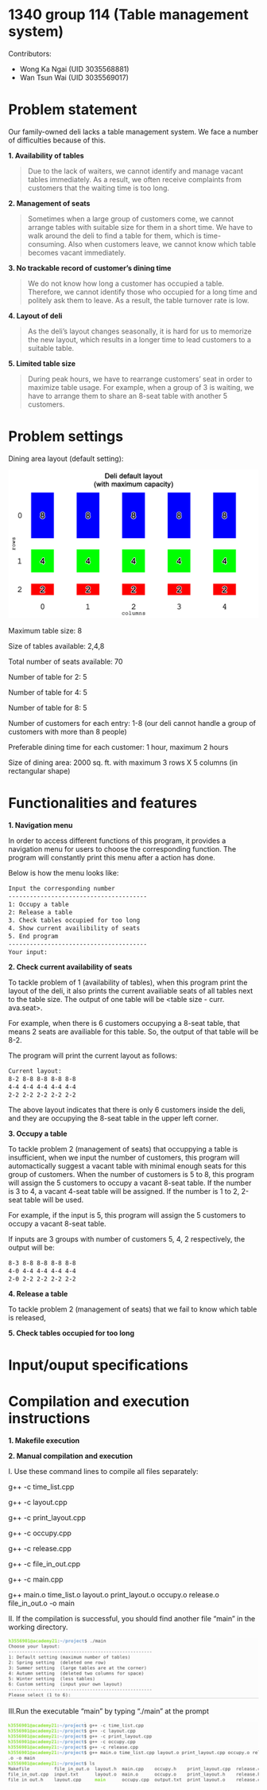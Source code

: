 # 1340 group 114 (Table management system)

Contributors:

- Wong Ka Ngai (UID 3035568881)
- Wan Tsun Wai (UID 3035569017)

# Problem statement	

 Our family-owned deli lacks a table management system. We face a number of difficulties because of this.

**1. Availability of tables**

> Due to the lack of waiters, we cannot identify and manage vacant tables immediately. As a result, we often receive complaints from customers that the waiting time is too long.

**2. Management of seats**

> Sometimes when a large group of customers come, we cannot arrange tables with suitable size for them in a short time. We have to walk around the deli to find a table for them, which is time-consuming. Also when customers leave, we cannot know which table becomes vacant immediately.

**3. No trackable record of customer’s dining time**

> We do not know how long a customer has occupied a table. Therefore, we cannot identify those who occupied for a long time and politely ask them to leave. As a result, the table turnover rate is low.  

**4. Layout of deli**

> As the deli’s layout changes seasonally, it is hard for us to memorize the new layout, which results in a longer time to lead customers to a suitable table.

**5. Limited table size**

> During peak hours, we have to rearrange customers’ seat in order to maximize table usage. For example, when a group of 3 is waiting, we have to arrange them to share an 8-seat table with another 5 customers.  

# Problem settings

Dining area layout (default setting):

<img src="image/layout.jpg">

Maximum table size: 8

Size of tables available: 2,4,8

Total number of seats available: 70

Number of table for 2:  5

Number of table for 4: 5

Number of table for 8: 5

Number of customers for each entry: 1-8 (our deli cannot handle a group of customers with more than 8 people)

Preferable dining time for each customer: 1 hour, maximum 2 hours

Size of dining area: 2000 sq. ft. with maximum 3 rows X 5 columns (in rectangular shape)

# Functionalities and features	

**1. Navigation menu**

In order to access different functions of this program, it provides a navigation menu for users to choose the corresponding function. The program will constantly print this menu after a action has done.

Below is how the menu looks like:
```
Input the corresponding number
---------------------------------------
1: Occupy a table
2: Release a table
3. Check tables occupied for too long
4. Show current availibility of seats
5. End program
---------------------------------------
Your input:
```

**2. Check current availability of seats**

To tackle problem of 1 (availability of tables), when this program print the layout of the deli, it also prints the current availiable seats of all tables next to the table size. The output of one table will be <table size - curr. ava.seat>.

For example, when there is 6 customers occupying a 8-seat table, that means 2 seats are availiable for this table. 
So, the output of that table will be 8-2.

The program will print the current layout as follows:
```
Current layout:
8-2 8-8 8-8 8-8 8-8
4-4 4-4 4-4 4-4 4-4
2-2 2-2 2-2 2-2 2-2
```
The above layout indicates that there is only 6 customers inside the deli, and they are occupying the 8-seat table in the upper left corner.

**3. Occupy a table**

To tackle problem 2 (management of seats) that occuppying a table is insufficient, when we input the number of customers, this program will automactically suggest a vacant table with minimal enough seats for this group of customers. When the number of customers is 5 to 8, this program will assign the 5 customers to occupy a vacant 8-seat table. If the number is 3 to 4, a vacant 4-seat table will be assigned. If the number is 1 to 2, 2-seat table will be used.

For example, if the input is 5, this program will assign the 5 customers to occupy a vacant 8-seat table. 

If inputs are 3 groups with number of customers 5, 4, 2 respectively, the output will be:
```
8-3 8-8 8-8 8-8 8-8
4-0 4-4 4-4 4-4 4-4
2-0 2-2 2-2 2-2 2-2
```

**4. Release a table**

To tackle problem 2 (management of seats) that we fail to know which table is released, 

**5. Check tables occupied for too long**

# Input/ouput specifications

# Compilation and execution instructions

**1. Makefile execution**

**2. Manual compilation and execution**

I. Use these command lines to compile all files separately:

 g++ -c time_list.cpp
 
 g++ -c layout.cpp
 
 g++ -c print_layout.cpp
 
 g++ -c occupy.cpp
 
 g++ -c release.cpp
 
 g++ -c file_in_out.cpp
 
 g++ -c main.cpp

 g++ main.o time_list.o layout.o print_layout.o occupy.o release.o file_in_out.o -o main
 
II. If the compilation is successful, you should find another file “main” in the working directory.

<img src="image/compilation.png">

III.Run the executable “main” by typing “./main” at the prompt

<img src="image/execution.png">
